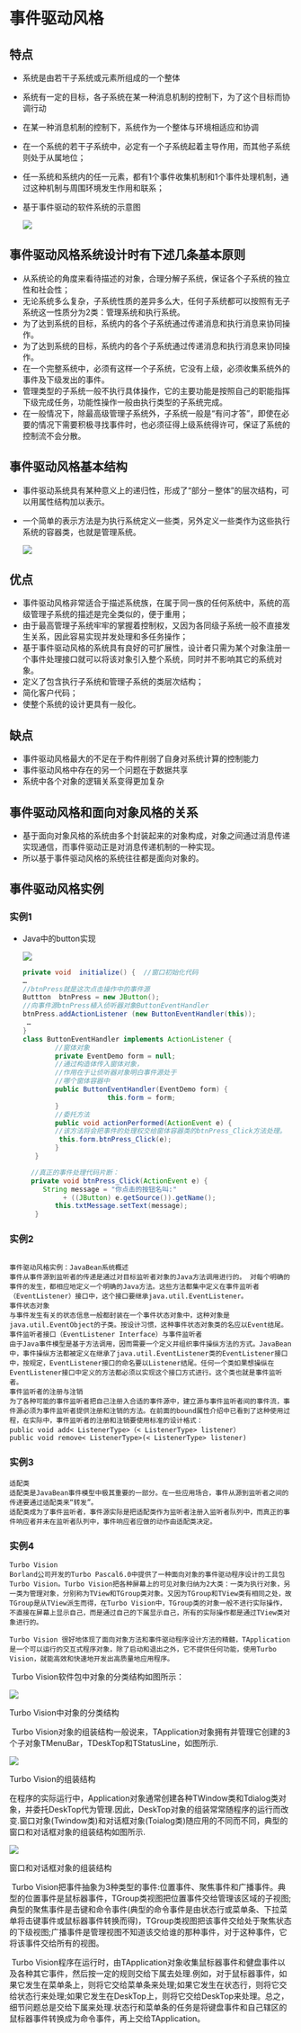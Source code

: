 # 事件驱动风格

## 特点

- 系统是由若干子系统或元素所组成的一个整体

- 系统有一定的目标，各子系统在某一种消息机制的控制下，为了这个目标而协调行动

- 在某一种消息机制的控制下，系统作为一个整体与环境相适应和协调

- 在一个系统的若干子系统中，必定有一个子系统起着主导作用，而其他子系统则处于从属地位；

- 任一系统和系统内的任一元素，都有1个事件收集机制和1个事件处理机制，通过这种机制与周围环境发生作用和联系；

- 基于事件驱动的软件系统的示意图

  ![](https://raw.githubusercontent.com/ZanderZhao/images/master/img2019/20191221165929.png)

  

## 事件驱动风格系统设计时有下述几条基本原则

  - 从系统论的角度来看待描述的对象，合理分解子系统，保证各个子系统的独立性和社会性；
  - 无论系统多么复杂，子系统性质的差异多么大，任何子系统都可以按照有无子系统这一性质分为2类：管理系统和执行系统。
  - 为了达到系统的目标，系统内的各个子系统通过传递消息和执行消息来协同操作。
  - 为了达到系统的目标，系统内的各个子系统通过传递消息和执行消息来协同操作。
  - 在一个完整系统中，必须有这样一个子系统，它没有上级，必须收集系统外的事件及下级发出的事件。
  - 管理类型的子系统一般不执行具体操作，它的主要功能是按照自己的职能指挥下级完成任务，功能性操作一般由执行类型的子系统完成。
  - 在一般情况下，除最高级管理子系统外，子系统一般是“有问才答”，即使在必要的情况下需要积极寻找事件时，也必须征得上级系统得许可，保证了系统的控制流不会分散。

## 事件驱动风格基本结构

  - 事件驱动系统具有某种意义上的递归性，形成了“部分－整体”的层次结构，可以用属性结构加以表示。

  - 一个简单的表示方法是为执行系统定义一些类，另外定义一些类作为这些执行系统的容器类，也就是管理系统。

    

    ![](https://raw.githubusercontent.com/ZanderZhao/images/master/img2019/20191221170045.png)


## 优点

  - 事件驱动风格非常适合于描述系统族，在属于同一族的任何系统中，系统的高级管理子系统的描述是完全类似的，便于重用；
  - 由于最高管理子系统牢牢的掌握着控制权，又因为各同级子系统一般不直接发生关系，因此容易实现并发处理和多任务操作；
  - 基于事件驱动风格的系统具有良好的可扩展性，设计者只需为某个对象注册一个事件处理接口就可以将该对象引入整个系统，同时并不影响其它的系统对象。
  - 定义了包含执行子系统和管理子系统的类层次结构；
  - 简化客户代码；
  - 使整个系统的设计更具有一般化。

## 缺点

  - 事件驱动风格最大的不足在于构件削弱了自身对系统计算的控制能力
  - 事件驱动风格中存在的另一个问题在于数据共享
  - 系统中各个对象的逻辑关系变得更加复杂

## 事件驱动风格和面向对象风格的关系

  - 基于面向对象风格的系统由多个封装起来的对象构成，对象之间通过消息传递实现通信，而事件驱动正是对消息传递机制的一种实现。
  - 所以基于事件驱动风格的系统往往都是面向对象的。

## 事件驱动风格实例

### 实例1

- Java中的button实现

  ![](https://raw.githubusercontent.com/ZanderZhao/images/master/img2019/20191221170137.png)

  ```java
  private void  initialize() {  //窗口初始化代码
  …
  //btnPress就是这次点击操作中的事件源
  Buttton  btnPress = new JButton();
  //向事件源btnPress植入侦听器对象ButtonEventHandler
  btnPress.addActionListener (new ButtonEventHandler(this));
   …
  }
  class ButtonEventHandler implements ActionListener {
          //窗体对象
          private EventDemo form = null;
          //通过构造体传入窗体对象，
          //作用在于让侦听器对象明白事件源处于
          //哪个窗体容器中
          public ButtonEventHandler(EventDemo form) {
                       this.form = form;
          }
          //委托方法
          public void actionPerformed(ActionEvent e) {
          //该方法将会把事件的处理权交给窗体容器类的btnPress_Click方法处理。
           this.form.btnPress_Click(e);
          }
     }	
  
    //真正的事件处理代码片断：
    private void btnPress_Click(ActionEvent e) {
       String message = "你点击的按钮名叫:" 
            + ((JButton) e.getSource()).getName();
          this.txtMessage.setText(message);
     }	
  ```

### 实例2

  ```
  
  事件驱动风格实例：JavaBean系统概述
  事件从事件源到监听者的传递是通过对目标监听者对象的Java方法调用进行的。 对每个明确的事件的发生，都相应地定义一个明确的Java方法。这些方法都集中定义在事件监听者（EventListener）接口中，这个接口要继承java.util.EventListener。
  事件状态对象
  与事件发生有关的状态信息一般都封装在一个事件状态对象中，这种对象是java.util.EventObject的子类。按设计习惯，这种事件状态对象类的名应以Event结尾。
  事件监听者接口（EventListener Interface）与事件监听者
  由于Java事件模型是基于方法调用，因而需要一个定义并组织事件操纵方法的方式。JavaBean中，事件操纵方法都被定义在继承了java.util.EventListener类的EventListener接口中，按规定，EventListener接口的命名要以Listener结尾。任何一个类如果想操纵在EventListener接口中定义的方法都必须以实现这个接口方式进行。这个类也就是事件监听者。 
  事件监听者的注册与注销
  为了各种可能的事件监听者把自己注册入合适的事件源中，建立源与事件监听者间的事件流，事件源必须为事件监听者提供注册和注销的方法。在前面的bound属性介绍中已看到了这种使用过程，在实际中，事件监听者的注册和注销要使用标准的设计格式：
  public void add< ListenerType>（< ListenerType> listener）
  public void remove< ListenerType>(< ListenerType> listener)
  
  ```

### 实例3

  ```
  适配类
  适配类是JavaBean事件模型中极其重要的一部分。在一些应用场合，事件从源到监听者之间的传递要通过适配类来“转发”。 
  适配类成为了事件监听者，事件源实际是把适配类作为监听者注册入监听者队列中，而真正的事件响应者并未在监听者队列中，事件响应者应做的动作由适配类决定。 
  
  ```

  

###  实例4

```
Turbo Vision 
Borland公司开发的Turbo Pascal6.0中提供了一种面向对象的事件驱动程序设计的工具包Turbo Vision。Turbo Vision把各种屏幕上的可见对象归纳为2大类：一类为执行对象，另一类为管理对象，分别称为TView和TGroup类对象。又因为TGroup和TView类有相同之处，故TGroup是从TView派生而得，在Turbo Vision中，TGroup类的对象一般不进行实际操作，不直接在屏幕上显示自己，而是通过自己的下属显示自己，所有的实际操作都是通过TView类对象进行的。
    
Turbo Vision 很好地体现了面向对象方法和事件驱动程序设计方法的精髓，TApplication是一个可以运行的交互式程序对象，除了启动和退出之外，它不提供任何功能，使用Turbo Vision，就能高效和快速地开发出高质量地应用程序。 
```

​    Turbo Vision软件包中对象的分类结构如图所示： 

![](https://raw.githubusercontent.com/ZanderZhao/images/master/img2019/20191221171714.png)

Turbo Vision中对象的分类结构

​    Turbo Vision对象的组装结构一般说来，TApplication对象拥有并管理它创建的3个子对象TMenuBar，TDeskTop和TStatusLine，如图所示. 

![](https://raw.githubusercontent.com/ZanderZhao/images/master/img2019/20191221171738.png)

Turbo Vision的组装结构



​       在程序的实际运行中，Application对象通常创建各种TWindow类和Tdialog类对象，并委托DeskTop代为管理.因此，DeskTop对象的组装常常随程序的运行而改变.窗口对象(Twindow类)和对话框对象(Toialog类)随应用的不同而不同，典型的窗口和对话框对象的组装结构如图所示.

![](https://raw.githubusercontent.com/ZanderZhao/images/master/img2019/20191221171801.png)



窗口和对话框对象的组装结构 

​        Turbo Vision把事件抽象为3种类型的事件:位置事件、聚焦事件和广播事件。典型的位置事件是鼠标器事件，TGroup类视图把位置事件交给管理该区域的子视图;典型的聚焦事件是击键和命令事件(典型的命令事件是由状态行或菜单条、下拉菜单将击键事件或鼠标器事件转换而得)，TGroup类视图把该事件交给处于聚焦状态的下级视图;广播事件是管理视图不知道该交给谁的那种事件，对于这种事件，它将该事件交给所有的视图。

​       Turbo Vision程序在运行时，由TApplication对象收集鼠标器事件和健盘事件以及各种其它事件，然后按一定的规则交给下属去处理.例如，对于鼠标器事件，如果它发生在菜单条上，则将它交给菜单条来处理;如果它发生在状态行，则将它交给状态行来处理;如果它发生在DeskTop上，则将它交给DeskTop来处理。总之，细节问题总是交给下属来处理.状态行和菜单条的任务是将键盘事件和自己辖区的鼠标器事件转换成为命令事件，再上交给TApplication。















